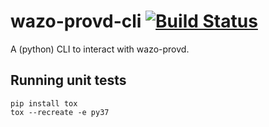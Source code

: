 # wazo-provd-cli [![Build Status](https://jenkins.wazo.community/buildStatus/icon?job=wazo-provd-cli)](https://jenkins.wazo.community/job/wazo-provd-cli)

A (python) CLI to interact with wazo-provd.


Running unit tests
------------------

```
pip install tox
tox --recreate -e py37
```
